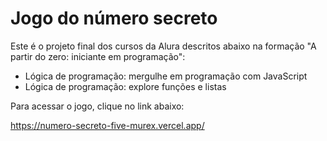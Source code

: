 # Jogo do número secreto
Este é o projeto final dos cursos da Alura descritos abaixo na formação "A partir do zero: iniciante em programação":
- Lógica de programação: mergulhe em programação com JavaScript
- Lógica de programação: explore funções e listas


Para acessar o jogo, clique no link abaixo:

https://numero-secreto-five-murex.vercel.app/
